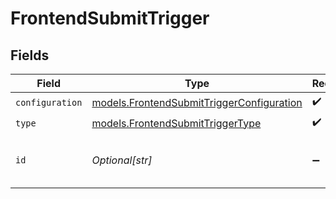 # FrontendSubmitTrigger


## Fields

| Field                                                                                        | Type                                                                                         | Required                                                                                     | Description                                                                                  | Example                                                                                      |
| -------------------------------------------------------------------------------------------- | -------------------------------------------------------------------------------------------- | -------------------------------------------------------------------------------------------- | -------------------------------------------------------------------------------------------- | -------------------------------------------------------------------------------------------- |
| `configuration`                                                                              | [models.FrontendSubmitTriggerConfiguration](../models/frontendsubmittriggerconfiguration.md) | :heavy_check_mark:                                                                           | N/A                                                                                          |                                                                                              |
| `type`                                                                                       | [models.FrontendSubmitTriggerType](../models/frontendsubmittriggertype.md)                   | :heavy_check_mark:                                                                           | N/A                                                                                          |                                                                                              |
| `id`                                                                                         | *Optional[str]*                                                                              | :heavy_minus_sign:                                                                           | N/A                                                                                          | 12d4f45a-1883-4841-a94c-5928cb338a94                                                         |